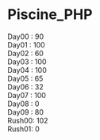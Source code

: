 # Piscine_PHP
Day00 : 90<br />
Day01 : 100<br />
Day02 : 60<br />
Day03 : 100<br />
Day04 : 100<br />
Day05 : 65<br />
Day06 : 32<br />
Day07 : 100<br />
Day08 : 0<br />
Day09 : 80<br />
Rush00: 102<br />
Rush01: 0<br />

